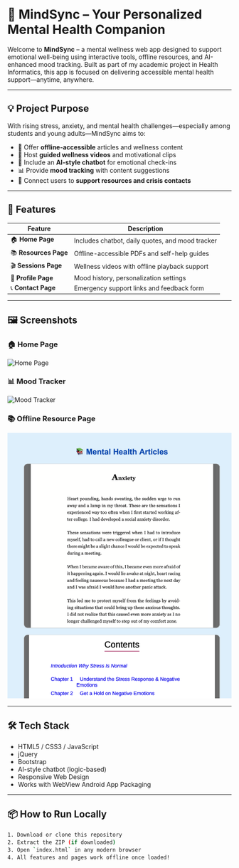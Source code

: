 # 🧠 MindSync – Your Personalized Mental Health Companion

Welcome to **MindSync** – a mental wellness web app designed to support emotional well-being using interactive tools, offline resources, and AI-enhanced mood tracking. Built as part of my academic project in Health Informatics, this app is focused on delivering accessible mental health support—anytime, anywhere.

---

## 💡 Project Purpose

With rising stress, anxiety, and mental health challenges—especially among students and young adults—MindSync aims to:

- 📘 Offer **offline-accessible** articles and wellness content
- 🎥 Host **guided wellness videos** and motivational clips
- 💬 Include an **AI-style chatbot** for emotional check-ins
- 📊 Provide **mood tracking** with content suggestions
- 🧭 Connect users to **support resources and crisis contacts**

---

## 🚀 Features

| Feature | Description |
|--------|-------------|
| 🏠 **Home Page** | Includes chatbot, daily quotes, and mood tracker |
| 📚 **Resources Page** | Offline-accessible PDFs and self-help guides |
| 🎬 **Sessions Page** | Wellness videos with offline playback support |
| 👤 **Profile Page** | Mood history, personalization settings |
| 📞 **Contact Page** | Emergency support links and feedback form |

---


## 🖼️ Screenshots

### 🏠 Home Page
![Home Page](Screenshots)

### 📊 Mood Tracker
![Mood Tracker](screenshots/mood-tracker.png)

### 📚 Offline Resource Page
![Offline Resource Page](screenshots/resources.png)


---

## 🛠️ Tech Stack

- HTML5 / CSS3 / JavaScript
- jQuery
- Bootstrap
- AI-style chatbot (logic-based)
- Responsive Web Design
- Works with WebView Android App Packaging

---

## 📦 How to Run Locally

```bash
1. Download or clone this repository
2. Extract the ZIP (if downloaded)
3. Open `index.html` in any modern browser
4. All features and pages work offline once loaded!
